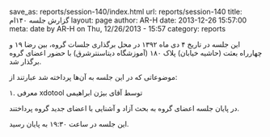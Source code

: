 save_as: reports/session-140/index.html
url: reports/session-140
title: گزارش جلسه ۱۴۰ام
layout: page
author: AR-H
date: 2013-12-26 15:57:00
meta: date by AR-H on Thu, 12/26/2013 - 15:57
category: reports

این جلسه در تاریخ ۴ دی ماه ۱۳۹۲ در محل برگذاری جلسات گروه، بین رضا ۱۹ و
چهارراه بعثت (حاشیه خیابان) پلاک ۱۸۰ (آموزشگاه دیتاسنترشرق) با حضور اعضای گروه
برگذار شد.


<!--more-->



موضوعاتی که در این جلسه به آن‌ها پرداخته شد عبارتند از:

۱. معرفی xdotool توسط آقای بیژن ابراهیمی

در پایان جلسه اعضای گروه به بحث آزاد و آشنایی با اعضای جدید گروه پرداختند.

این جلسه در ساعت ۱۹:۳۰ به پایان رسید.
